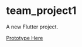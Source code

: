 # team_project1

A new Flutter project.

[Prototype Here](https://www.figma.com/proto/z3Xhkiy2wA16GE5dHpKowU?node-id=1257-285&starting-point-node-id=1257:285&locale=en)
